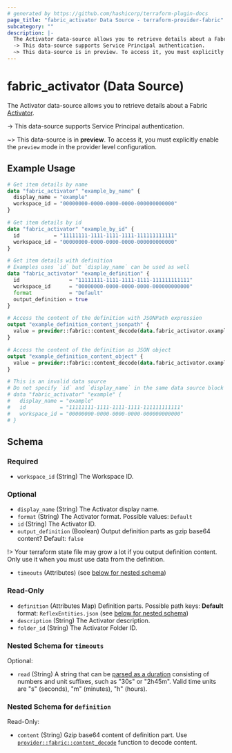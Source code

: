 ```yaml
---
# generated by https://github.com/hashicorp/terraform-plugin-docs
page_title: "fabric_activator Data Source - terraform-provider-fabric"
subcategory: ""
description: |-
  The Activator data-source allows you to retrieve details about a Fabric Activator https://learn.microsoft.com/fabric/real-time-intelligence/event-streams/add-destination-activator.
  -> This data-source supports Service Principal authentication.
  ~> This data-source is in preview. To access it, you must explicitly enable the preview mode in the provider level configuration.
---
```


# fabric_activator (Data Source)

The Activator data-source allows you to retrieve details about a Fabric [Activator](https://learn.microsoft.com/fabric/real-time-intelligence/event-streams/add-destination-activator).

-> This data-source supports Service Principal authentication.

~> This data-source is in **preview**. To access it, you must explicitly enable the `preview` mode in the provider level configuration.

## Example Usage

```terraform
# Get item details by name
data "fabric_activator" "example_by_name" {
  display_name = "example"
  workspace_id = "00000000-0000-0000-0000-000000000000"
}

# Get item details by id
data "fabric_activator" "example_by_id" {
  id           = "11111111-1111-1111-1111-111111111111"
  workspace_id = "00000000-0000-0000-0000-000000000000"
}

# Get item details with definition
# Examples uses `id` but `display_name` can be used as well
data "fabric_activator" "example_definition" {
  id                = "11111111-1111-1111-1111-111111111111"
  workspace_id      = "00000000-0000-0000-0000-000000000000"
  format            = "Default"
  output_definition = true
}

# Access the content of the definition with JSONPath expression
output "example_definition_content_jsonpath" {
  value = provider::fabric::content_decode(data.fabric_activator.example_definition.definition["ReflexEntities.json"].content, ".payload.tabs[0]")
}

# Access the content of the definition as JSON object
output "example_definition_content_object" {
  value = provider::fabric::content_decode(data.fabric_activator.example_definition.definition["ReflexEntities.json"].content).payload.tabs[0]
}

# This is an invalid data source
# Do not specify `id` and `display_name` in the same data source block
# data "fabric_activator" "example" {
#   display_name = "example"
#   id           = "11111111-1111-1111-1111-111111111111"
#   workspace_id = "00000000-0000-0000-0000-000000000000"
# }
```

<!-- schema generated by tfplugindocs -->
## Schema

### Required

- `workspace_id` (String) The Workspace ID.

### Optional

- `display_name` (String) The Activator display name.
- `format` (String) The Activator format. Possible values: `Default`
- `id` (String) The Activator ID.
- `output_definition` (Boolean) Output definition parts as gzip base64 content? Default: `false`

!> Your terraform state file may grow a lot if you output definition content. Only use it when you must use data from the definition.

- `timeouts` (Attributes) (see [below for nested schema](#nestedatt--timeouts))

### Read-Only

- `definition` (Attributes Map) Definition parts. Possible path keys: **Default** format: `ReflexEntities.json` (see [below for nested schema](#nestedatt--definition))
- `description` (String) The Activator description.
- `folder_id` (String) The Activator Folder ID.

<a id="nestedatt--timeouts"></a>

### Nested Schema for `timeouts`

Optional:

- `read` (String) A string that can be [parsed as a duration](https://pkg.go.dev/time#ParseDuration) consisting of numbers and unit suffixes, such as "30s" or "2h45m". Valid time units are "s" (seconds), "m" (minutes), "h" (hours).

<a id="nestedatt--definition"></a>

### Nested Schema for `definition`

Read-Only:

- `content` (String) Gzip base64 content of definition part.
Use [`provider::fabric::content_decode`](../functions/content_decode.md) function to decode content.

